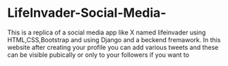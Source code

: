 # LifeInvader-Social-Media-
This is a replica of a social media app like X named lifeinvader using HTML,CSS,Bootstrap and using Django and a beckend fremawork.
In this website after creating your profile you can add various tweets and these can be visible pubically or only to your followers if you want to
